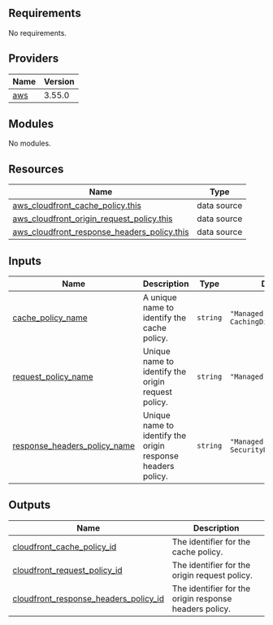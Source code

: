 ## Requirements

No requirements.

## Providers

| Name | Version |
|------|---------|
| <a name="provider_aws"></a> [aws](#provider\_aws) | 3.55.0 |

## Modules

No modules.

## Resources

| Name | Type |
|------|------|
| [aws_cloudfront_cache_policy.this](https://registry.terraform.io/providers/hashicorp/aws/latest/docs/data-sources/cloudfront_cache_policy) | data source |
| [aws_cloudfront_origin_request_policy.this](https://registry.terraform.io/providers/hashicorp/aws/latest/docs/data-sources/cloudfront_origin_request_policy) | data source |
| [aws_cloudfront_response_headers_policy.this](https://registry.terraform.io/providers/hashicorp/aws/latest/docs/data-sources/cloudfront_response_headers_policy) | data source |

## Inputs

| Name | Description | Type | Default | Required |
|------|-------------|------|---------|:--------:|
| <a name="input_cache_policy_name"></a> [cache\_policy\_name](#input\_cache\_policy\_name) | A unique name to identify the cache policy. | `string` | `"Managed-CachingDisabled"` | no |
| <a name="input_request_policy_name"></a> [request\_policy\_name](#input\_request\_policy\_name) | Unique name to identify the origin request policy. | `string` | `"Managed-AllViewer"` | no |
| <a name="input_response_headers_policy_name"></a> [response\_headers\_policy\_name](#input\_response\_headers\_policy\_name) | Unique name to identify the origin response headers policy. | `string` | `"Managed-SecurityHeadersPolicy"` | no |

## Outputs

| Name | Description |
|------|-------------|
| <a name="output_cloudfront_cache_policy_id"></a> [cloudfront\_cache\_policy\_id](#output\_cloudfront\_cache\_policy\_id) | The identifier for the cache policy. |
| <a name="output_cloudfront_request_policy_id"></a> [cloudfront\_request\_policy\_id](#output\_cloudfront\_request\_policy\_id) | The identifier for the origin request policy. |
| <a name="output_cloudfront_response_headers_policy_id"></a> [cloudfront\_response\_headers\_policy\_id](#output\_cloudfront\_response\_headers\_policy\_id) | The identifier for the origin response headers policy. |
